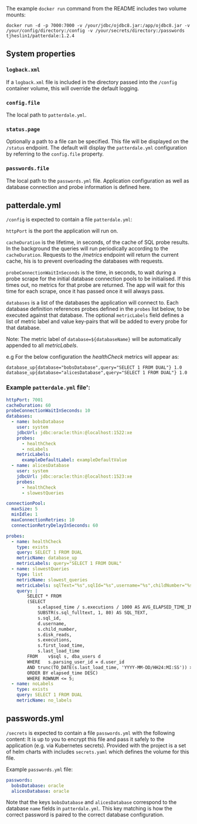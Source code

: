 The example `docker run` command from the README includes two volume mounts:

`docker run -d -p 7000:7000 -v /your/jdbc/ojdbc8.jar:/app/ojdbc8.jar -v /your/config/directory:/config -v /your/secrets/directory:/passwords tjheslin1/patterdale:1.2.4`

## System properties

### `logback.xml`

If a `logback.xml` file is included in the directory passed into the `/config` container volume, 
this will override the default logging.

### `config.file`

The local path to `patterdale.yml`.

### `status.page`

Optionally a path to a file can be specified. This file will be displayed on the `/status` endpoint.
The default will display the `patterdale.yml` configuration by referring to the `config.file` property.

### `passwords.file`

The local path to the `passwords.yml` file. 
Application configuration as well as database connection and probe information is defined here.

## patterdale.yml

`/config` is expected to contain a file `patterdale.yml`:

`httpPort` is the port the application will run on.

`cacheDuration` is the lifetime, in seconds, of the cache of SQL probe results.
In the background the queries will run periodically according to the `cacheDuration`. Requests to the _/metrics_ 
endpoint will return the current cache, his is to prevent overloading the databases with requests.

`probeConnectionWaitInSeconds` is the time, in seconds, to wait during a probe scrape for the initial database connection pools to be initialised.
If this times out, no metrics for that probe are returned. 
The app will wait for this time for each scrape, once it has passed once it will always pass.

`databases` is a list of the databases the application will connect to.
Each database definition references probes defined in the `probes` list below, to be executed against that database.
The optional `metricLabels` field defines a list of metric label and value key-pairs that will be added to every probe for that database.

Note: The metric label of `database=${databaseName}` will be automatically appended to all _metricLabels_.

e.g For the below configuration the _healthCheck_ metrics will appear as:

```
database_up{database="bobsDatabase",query="SELECT 1 FROM DUAL"} 1.0
database_up{database="alicesDatabase",query="SELECT 1 FROM DUAL"} 1.0
```

### Example `patterdale.yml` file':
```yml
httpPort: 7001
cacheDuration: 60
probeConnectionWaitInSeconds: 10
databases:
  - name: bobsDatabase
    user: system
    jdbcUrl: jdbc:oracle:thin:@localhost:1522:xe
    probes:
      - healthCheck
      - noLabels
    metricLabels:
      exampleDefaultLabel: exampleDefaultValue
  - name: alicesDatabase
    user: system
    jdbcUrl: jdbc:oracle:thin:@localhost:1523:xe
    probes:
      - healthCheck
      - slowestQueries

connectionPool:
  maxSize: 5
  minIdle: 1
  maxConnectionRetries: 10
  connectionRetryDelayInSeconds: 60

probes:
  - name: healthCheck
    type: exists
    query: SELECT 1 FROM DUAL
    metricName: database_up
    metricLabels: query="SELECT 1 FROM DUAL"
  - name: slowestQueries
    type: list
    metricName: slowest_queries
    metricLabels: sqlText="%s",sqlId="%s",username="%s",childNumber="%s",diskReads="%s",executions="%s",firstLoadTime="%s",lastLoadTime="%s"
    query: |
        SELECT * FROM
        (SELECT
            s.elapsed_time / s.executions / 1000 AS AVG_ELAPSED_TIME_IN_MILLIS,
            SUBSTR(s.sql_fulltext, 1, 80) AS SQL_TEXT,
            s.sql_id,
            d.username,
            s.child_number,
            s.disk_reads,
            s.executions,
            s.first_load_time,
            s.last_load_time
        FROM    v$sql s, dba_users d
        WHERE   s.parsing_user_id = d.user_id
        AND trunc(TO_DATE(s.last_load_time, 'YYYY-MM-DD/HH24:MI:SS')) >= trunc(SYSDATE - 1)
        ORDER BY elapsed_time DESC)
        WHERE ROWNUM <= 5;
  - name: noLabels
    type: exists
    query: SELECT 1 FROM DUAL
    metricName: no_labels
```

## passwords.yml

`/secrets` is expected to contain a file `passwords.yml` with the following content:
It is up to you to encrypt this file and pass it safely to the application (e.g. via Kubernetes secrets).
Provided with the project is a set of helm charts with includes `secrets.yaml` which defines the volume for this file.

Example `passwords.yml` file:
```yml
passwords:
  bobsDatabase: oracle
  alicesDatabase: oracle
```

Note that the keys `bobsDatabase` and `alicesDatabase` correspond to the database `name` fields in `patterdale.yml`.
This key matching is how the correct password is paired to the correct database configuration.